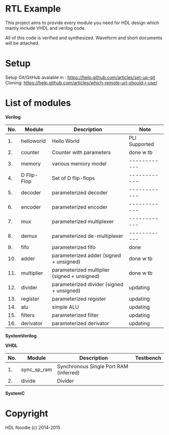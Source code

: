 # RTL Example

This project aims to provide every module you need for HDL design which mainly include VHDL and verilog code.

All of this code is verified and synthesized. Waveform and short documents will be attached.


# Setup

Setup Git/GitHub avaiable in : https://help.github.com/articles/set-up-git
Cloning: https://help.github.com/articles/which-remote-url-should-i-use/

# List of modules


**Verilog**

| No.   | Module        | Description					 | Note  	| 
|-------|---------------| -----------------------------------------------|--------------| 
| 1.    | helloworld   	| Hello World					 |PLI Supported | 
| 2.    | counter      	| Counter with parameters			 |done w tb     | 
| 3.    | memory      	| various memory model 		 		 |------------	| 
| 4.    | D Flip-Flop   | Set of D flip-flops				 |------------	| 
| 5.    | decoder       | parameterized decoder				 |------------	| 
| 6.    | encoder       | parameterized encoder				 |------------	|
| 7.    | mux           | parameterized multiplexer			 |------------	|
| 8.    | demux         | parameterized de-multiplexer			 |------------	|
| 9.    | fifo          | parameterized fifo				 | done		|
| 10.	| adder		| parameterized adder (signed + unsigned)	 | done w tb    |
| 11.	| multiplier   	| parameterized multiplier (signed + unsigned)	 | done w tb   	|
| 12.	| divider   	| parameterized divider (signed + unsigned)	 | updating    	|
| 13.	| register   	| parameterized register  		       	 | updating    	|
| 14.	| alu          	| simple ALU       	 			 | updating    	|
| 15.	| filters       | parameterized filter  			 | updating    	|
| 16.	| derivator    	| parameterized derivator  			 | updating    	|
 

**SystemVerilog**

**VHDL**

| No.   | Module        | Description                            	| Testbench  	| 
|-------|---------------| ----------------------------------------------|---------------| 
| 1. 	| sync\_sp\_ram	| Synchronous Single Port RAM (inferred)      	|		|
| 2. 	| divide        | Divider 					|             	|

**SystemC**            

# Copyright

HDL Noodle (c) 2014-2015


